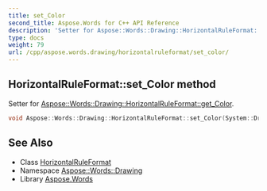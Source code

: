 ```yaml
---
title: set_Color
second_title: Aspose.Words for C++ API Reference
description: 'Setter for Aspose::Words::Drawing::HorizontalRuleFormat::get_Color.'
type: docs
weight: 79
url: /cpp/aspose.words.drawing/horizontalruleformat/set_color/
---
```

## HorizontalRuleFormat::set_Color method


Setter for [Aspose::Words::Drawing::HorizontalRuleFormat::get_Color](../get_color/).

```cpp
void Aspose::Words::Drawing::HorizontalRuleFormat::set_Color(System::Drawing::Color value)
```

## See Also

* Class [HorizontalRuleFormat](../)
* Namespace [Aspose::Words::Drawing](../../)
* Library [Aspose.Words](../../../)
